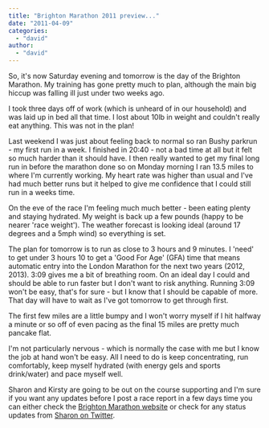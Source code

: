 ```yaml
---
title: "Brighton Marathon 2011 preview..."
date: "2011-04-09"
categories: 
  - "david"
author: 
  - "david"
---
```


So, it's now Saturday evening and tomorrow is the day of the Brighton Marathon. My training has gone pretty much to plan, although the main big hiccup was falling ill just under two weeks ago.

I took three days off of work (which is unheard of in our household) and was laid up in bed all that time. I lost about 10lb in weight and couldn't really eat anything. This was not in the plan!

Last weekend I was just about feeling back to normal so ran Bushy parkrun - my first run in a week. I finished in 20:40 - not a bad time at all but it felt so much harder than it should have. I then really wanted to get my final long run in before the marathon done so on Monday morning I ran 13.5 miles to where I'm currently working. My heart rate was higher than usual and I've had much better runs but it helped to give me confidence that I could still run in a weeks time.

On the eve of the race I'm feeling much much better - been eating plenty and staying hydrated. My weight is back up a few pounds (happy to be nearer 'race weight'). The weather forecast is looking ideal (around 17 degrees and a 5mph wind) so everything is set.

The plan for tomorrow is to run as close to 3 hours and 9 minutes. I 'need' to get under 3 hours 10 to get a 'Good For Age' (GFA) time that means automatic entry into the London Marathon for the next two years (2012, 2013). 3:09 gives me a bit of breathing room. On an ideal day I could and should be able to run faster but I don't want to risk anything. Running 3:09 won't be easy, that's for sure - but I know that I should be capable of more. That day will have to wait as I've got tomorrow to get through first.

The first few miles are a little bumpy and I won't worry myself if I hit halfway a minute or so off of even pacing as the final 15 miles are pretty much pancake flat.

I'm not particularly nervous - which is normally the case with me but I know the job at hand won't be easy. All I need to do is keep concentrating, run comfortably, keep myself hydrated (with energy gels and sports drink/water) and pace myself well.

Sharon and Kirsty are going to be out on the course supporting and I'm sure if you want any updates before I post a race report in a few days time you can either check the [Brighton Marathon website](http://brightonmarathon.co.uk/) or check for any status updates from [Sharon on Twitter](http://twitter.com/mrsfunkin).

